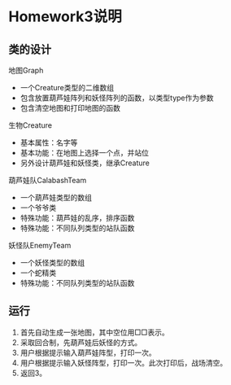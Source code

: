 # Homework3说明
## 类的设计
地图Graph
+ 一个Creature类型的二维数组
+ 包含放置葫芦娃阵列和妖怪阵列的函数，以类型type作为参数
+ 包含清空地图和打印地图的函数

生物Creature
+ 基本属性：名字等
+ 基本功能：在地图上选择一个点，并站位
+ 另外设计葫芦娃和妖怪类，继承Creature


葫芦娃队CalabashTeam
+ 一个葫芦娃类型的数组
+ 一个爷爷类
+ 特殊功能：葫芦娃的乱序，排序函数
+ 特殊功能：不同队列类型的站队函数

妖怪队EnemyTeam
+ 一个妖怪类型的数组
+ 一个蛇精类
+ 特殊功能：不同队列类型的站队函数


## 运行
1. 首先自动生成一张地图，其中空位用□□表示。
2. 采取回合制，先葫芦娃后妖怪的方式。
3. 用户根据提示输入葫芦娃阵型，打印一次。
4. 用户根据提示输入妖怪阵型，打印一次。此次打印后，战场清空。
5. 返回3。


